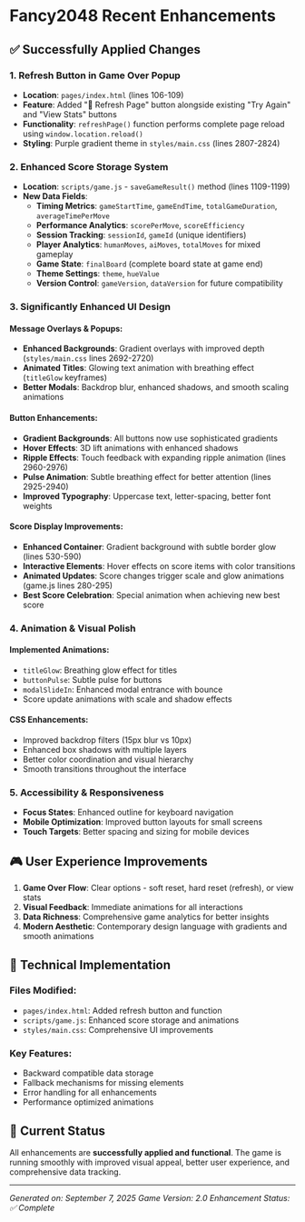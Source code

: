 # Fancy2048 Recent Enhancements

## ✅ Successfully Applied Changes

### 1. Refresh Button in Game Over Popup
- **Location**: `pages/index.html` (lines 106-109)
- **Feature**: Added "🔄 Refresh Page" button alongside existing "Try Again" and "View Stats" buttons
- **Functionality**: `refreshPage()` function performs complete page reload using `window.location.reload()`
- **Styling**: Purple gradient theme in `styles/main.css` (lines 2807-2824)

### 2. Enhanced Score Storage System
- **Location**: `scripts/game.js` - `saveGameResult()` method (lines 1109-1199)
- **New Data Fields**:
  - **Timing Metrics**: `gameStartTime`, `gameEndTime`, `totalGameDuration`, `averageTimePerMove`
  - **Performance Analytics**: `scorePerMove`, `scoreEfficiency`
  - **Session Tracking**: `sessionId`, `gameId` (unique identifiers)
  - **Player Analytics**: `humanMoves`, `aiMoves`, `totalMoves` for mixed gameplay
  - **Game State**: `finalBoard` (complete board state at game end)
  - **Theme Settings**: `theme`, `hueValue`
  - **Version Control**: `gameVersion`, `dataVersion` for future compatibility

### 3. Significantly Enhanced UI Design

#### Message Overlays & Popups:
- **Enhanced Backgrounds**: Gradient overlays with improved depth (`styles/main.css` lines 2692-2720)
- **Animated Titles**: Glowing text animation with breathing effect (`titleGlow` keyframes)
- **Better Modals**: Backdrop blur, enhanced shadows, and smooth scaling animations

#### Button Enhancements:
- **Gradient Backgrounds**: All buttons now use sophisticated gradients
- **Hover Effects**: 3D lift animations with enhanced shadows
- **Ripple Effects**: Touch feedback with expanding ripple animation (lines 2960-2976)
- **Pulse Animation**: Subtle breathing effect for better attention (lines 2925-2940)
- **Improved Typography**: Uppercase text, letter-spacing, better font weights

#### Score Display Improvements:
- **Enhanced Container**: Gradient background with subtle border glow (lines 530-590)
- **Interactive Elements**: Hover effects on score items with color transitions
- **Animated Updates**: Score changes trigger scale and glow animations (game.js lines 280-295)
- **Best Score Celebration**: Special animation when achieving new best score

### 4. Animation & Visual Polish

#### Implemented Animations:
- `titleGlow`: Breathing glow effect for titles
- `buttonPulse`: Subtle pulse for buttons
- `modalSlideIn`: Enhanced modal entrance with bounce
- Score update animations with scale and shadow effects

#### CSS Enhancements:
- Improved backdrop filters (15px blur vs 10px)
- Enhanced box shadows with multiple layers
- Better color coordination and visual hierarchy
- Smooth transitions throughout the interface

### 5. Accessibility & Responsiveness
- **Focus States**: Enhanced outline for keyboard navigation
- **Mobile Optimization**: Improved button layouts for small screens
- **Touch Targets**: Better spacing and sizing for mobile devices

## 🎮 User Experience Improvements

1. **Game Over Flow**: Clear options - soft reset, hard reset (refresh), or view stats
2. **Visual Feedback**: Immediate animations for all interactions
3. **Data Richness**: Comprehensive game analytics for better insights
4. **Modern Aesthetic**: Contemporary design language with gradients and smooth animations

## 🔧 Technical Implementation

### Files Modified:
- `pages/index.html`: Added refresh button and function
- `scripts/game.js`: Enhanced score storage and animations
- `styles/main.css`: Comprehensive UI improvements

### Key Features:
- Backward compatible data storage
- Fallback mechanisms for missing elements
- Error handling for all enhancements
- Performance optimized animations

## 🚀 Current Status
All enhancements are **successfully applied and functional**. The game is running smoothly with improved visual appeal, better user experience, and comprehensive data tracking.

---
*Generated on: September 7, 2025*
*Game Version: 2.0*
*Enhancement Status: ✅ Complete*